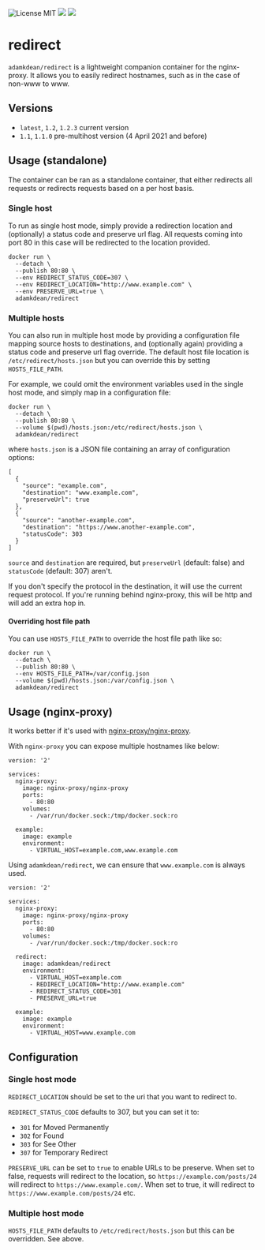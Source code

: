 ![License MIT](https://img.shields.io/badge/license-MIT-blue.svg)
[![](https://img.shields.io/docker/stars/adamkdean/redirect.svg)](https://hub.docker.com/r/adamkdean/redirect 'DockerHub') [![](https://img.shields.io/docker/pulls/adamkdean/redirect.svg)](https://hub.docker.com/r/adamkdean/redirect 'DockerHub')

# redirect

`adamkdean/redirect` is a lightweight companion container for the nginx-proxy. It allows you to easily redirect hostnames, such as in the case of non-www to www.

## Versions

- `latest`, `1.2`, `1.2.3` current version
- `1.1`, `1.1.0` pre-multihost version (4 April 2021 and before)

## Usage (standalone)

The container can be ran as a standalone container, that either redirects all requests or redirects requests based on a per host basis.

### Single host

To run as single host mode, simply provide a redirection location and (optionally) a status code and preserve url flag. All requests coming into port 80 in this case will be redirected to the location provided.

```
docker run \
  --detach \
  --publish 80:80 \
  --env REDIRECT_STATUS_CODE=307 \
  --env REDIRECT_LOCATION="http://www.example.com" \
  --env PRESERVE_URL=true \
  adamkdean/redirect
```

### Multiple hosts

You can also run in multiple host mode by providing a configuration file mapping source hosts to destinations, and (optionally again) providing a status code and preserve url flag override. The default host file location is `/etc/redirect/hosts.json` but you can override this by setting `HOSTS_FILE_PATH`.

For example, we could omit the environment variables used in the single host mode, and simply map in a configuration file:

```
docker run \
  --detach \
  --publish 80:80 \
  --volume $(pwd)/hosts.json:/etc/redirect/hosts.json \
  adamkdean/redirect
```

where `hosts.json` is a JSON file containing an array of configuration options:

```
[
  {
    "source": "example.com",
    "destination": "www.example.com",
    "preserveUrl": true
  },
  {
    "source": "another-example.com",
    "destination": "https://www.another-example.com",
    "statusCode": 303
  }
]
```

`source` and `destination` are required, but `preserveUrl` (default: false) and `statusCode` (default: 307) aren't.

If you don't specify the protocol in the destination, it will use the current request protocol. If you're running behind nginx-proxy, this will be http and will add an extra hop in.

#### Overriding host file path

You can use `HOSTS_FILE_PATH` to override the host file path like so:

```
docker run \
  --detach \
  --publish 80:80 \
  --env HOSTS_FILE_PATH=/var/config.json
  --volume $(pwd)/hosts.json:/var/config.json \
  adamkdean/redirect
```


## Usage (nginx-proxy)

It works better if it's used with [nginx-proxy/nginx-proxy](https://github.com/nginx-proxy/nginx-proxy).

With `nginx-proxy` you can expose multiple hostnames like below:

```
version: '2'

services:
  nginx-proxy:
    image: nginx-proxy/nginx-proxy
    ports:
      - 80:80
    volumes:
      - /var/run/docker.sock:/tmp/docker.sock:ro

  example:
    image: example
    environment:
      - VIRTUAL_HOST=example.com,www.example.com
```

Using `adamkdean/redirect`, we can ensure that `www.example.com` is always used.

```
version: '2'

services:
  nginx-proxy:
    image: nginx-proxy/nginx-proxy
    ports:
      - 80:80
    volumes:
      - /var/run/docker.sock:/tmp/docker.sock:ro

  redirect:
    image: adamkdean/redirect
    environment:
      - VIRTUAL_HOST=example.com
      - REDIRECT_LOCATION="http://www.example.com"
      - REDIRECT_STATUS_CODE=301
      - PRESERVE_URL=true

  example:
    image: example
    environment:
      - VIRTUAL_HOST=www.example.com
```

## Configuration

### Single host mode

`REDIRECT_LOCATION` should be set to the uri that you want to redirect to.

`REDIRECT_STATUS_CODE` defaults to 307, but you can set it to:

- `301` for Moved Permanently
- `302` for Found
- `303` for See Other
- `307` for Temporary Redirect

`PRESERVE_URL` can be set to `true` to enable URLs to be preserve. When set to false, requests will redirect to the location, so `https://example.com/posts/24` will redirect to `https://www.example.com/`. When set to true, it will redirect to `https://www.example.com/posts/24` etc.

### Multiple host mode

`HOSTS_FILE_PATH` defaults to `/etc/redirect/hosts.json` but this can be overridden. See above.
